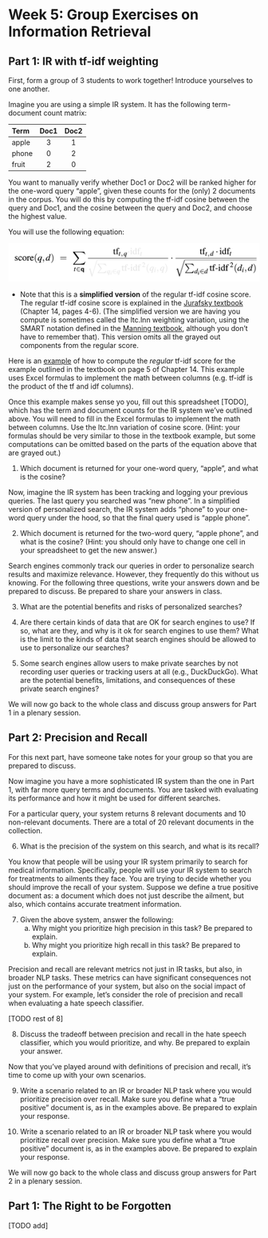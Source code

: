 # Week 5: Group Exercises on Information Retrieval

## Part 1: IR with tf-idf weighting

First, form a group of 3 students to work together! Introduce yourselves to one another.

Imagine you are using a simple IR system. It has the following term-document count matrix:

   | Term    | Doc1 | Doc2 |
   |:--------|:----:|:----:|
   | apple   | 3    | 1    | 
   | phone   | 0    | 2    | 
   | fruit   | 2    | 0    | 

You want to manually verify whether Doc1 or Doc2 will be ranked higher for the one-word query “apple”, given these counts for the (only) 2 documents in the corpus. You will do this by computing the tf-idf cosine between the query and Doc1, and the cosine between the query and Doc2, and choose the highest value.

You will use the following equation:

   ![tf-idf simplified equation](tf_idf_simple_equation.png)


* Note that this is a **simplified version** of the regular tf-idf cosine score. The regular tf-idf cosine score is explained in the [Jurafsky textbook](https://web.stanford.edu/~jurafsky/slpdraft/14.pdf) (Chapter 14, pages 4-6). (The simplified version we are having you compute is sometimes called the ltc.lnn weighting variation, using the SMART notation defined in the [Manning textbook](https://site.ebrary.com/lib/stanford/docDetail.action?docID=10240274), although you don’t have to remember that). This version omits all the grayed out components from the regular score.

Here is an [example](https://docs.google.com/spreadsheets/d/1GI3yJCODven4HAY--tGCpOVPGvcamSjYWKDRbjfzFhQ/edit?usp=sharing) of how to compute the *regular* tf-idf score for the example outlined in the textbook on page 5 of Chapter 14. This example uses Excel formulas to implement the math between columns (e.g. tf-idf is the product of the tf and idf columns).

Once this example makes sense yo you, fill out this spreadsheet [TODO], which has the term and document counts for the IR system we’ve outlined above. You will need to fill in the Excel formulas to implement the math between columns. Use the ltc.lnn variation of cosine score. (Hint: your formulas should be very similar to those in the textbook example, but some computations can be omitted based on the parts of the equation above that are grayed out.)

1. Which document is returned for your one-word query, “apple”, and what is the cosine?

Now, imagine the IR system has been tracking and logging your previous queries. The last query you searched was “new phone”. In a simplified version of personalized search, the IR system adds “phone” to your one-word query under the hood, so that the final query used is “apple phone”.

2. Which document is returned for the two-word query, “apple phone”, and what is the cosine? (Hint: you should only have to change one cell in your spreadsheet to get the new answer.)

Search engines commonly track our queries in order to personalize search results and maximize relevance. However, they frequently do this without us knowing. For the following three questions, write your answers down and be prepared to discuss. Be prepared to share your answers in class.  

3. What are the potential benefits and risks of personalized searches? 

4. Are there certain kinds of data that are OK for search engines to use? If so, what are they, and why is it ok for search engines to use them? What is the limit to the kinds of data that search engines should be allowed to use to personalize our searches?

5. Some search engines allow users to make private searches by not recording user queries or tracking users at all (e.g., DuckDuckGo). What are the potential benefits, limitations, and consequences of these private search engines? 

We will now go back to the whole class and discuss group answers for Part 1 in a plenary session.

## Part 2: Precision and Recall

For this next part, have someone take notes for your group so that you are prepared to discuss. 

Now imagine you have a more sophisticated IR system than the one in Part 1, with far more query terms and documents. You are tasked with evaluating its performance and how it might be used for different searches. 

For a particular query, your system returns 8 relevant documents and 10 non-relevant documents. There are a total of 20 relevant documents in the collection.

6. What is the precision of the system on this search, and what is its recall?

You know that people will be using your IR system primarily to search for medical information. Specifically, people will use your IR system to search for treatments to ailments they face. You are trying to decide whether you should improve the recall of your system. Suppose we define a true positive document as: a document which does not just describe the ailment, but also, which contains accurate treatment information. 

7. Given the above system, answer the following:
   <ol type="a">
      <li>Why might you prioritize high precision in this task? Be prepared to explain. </li>
      <li>Why might you prioritize high recall in this task? Be prepared to explain. </li>
   </ol>

Precision and recall are relevant metrics not just in IR tasks, but also, in broader NLP tasks. These metrics can have significant consequences not just on the performance of your system, but also on the social impact of your system. For example, let’s consider the role of precision and recall when evaluating a hate speech classifier.

[TODO rest of 8]

8. Discuss the tradeoff between precision and recall in the hate speech classifier, which you would prioritize, and why. Be prepared to explain your answer. 

Now that you’ve played around with definitions of precision and recall, it’s time to come up with your own scenarios.

9. Write a scenario related to an IR or broader NLP task where you would prioritize precision over recall. Make sure you define what a “true positive” document is, as in the examples above. Be prepared to explain your response.  

10. Write a scenario related to an IR or broader NLP task where you would prioritize recall over precision. Make sure you define what a “true positive” document is, as in the examples above. Be prepared to explain your response. 

We will now go back to the whole class and discuss group answers for Part 2 in a plenary session.

## Part 1: The Right to be Forgotten

[TODO add]